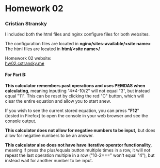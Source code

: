 # Homework 02
### Cristian Stransky  
  
I included both the html files and nginx configure files for both websites.   
  
The configuration files are located in 
**nginx/sites-available/\<site name\>**  
The html files are located in **html/\<site name\>/**  
  
Homework 02 website:  
[hw02.cstransky.me](http://hw02.cstransky.me)  
  
#### For Part B:  
**This calculator remembers past operations and uses PEMDAS when  
calculating**, meaning inputting "4\*4-10/2" will not equal "3", but instead  
equal "11". This can be reset by clicking the red "C" button, which will  
clear the entire equation and allow you to start anew.  
  
If you wish to see the current stored equation, you can press **"F12"**  
(tested in Firefox) to open the console in your web browser and see the  
console output. 
  
**This calculator does not allow for negative numbers to be input,** but does  
allow for negative numbers to be an answer.  
  
**This calculator also does not have have iterative operator functionality,**  
meaning if press the plus/equals button multiple times in a row, it will not  
repeat the last operation multiple in a row ("10-2===" won't equal "4"), but  
instead wait for another number to be input.  
